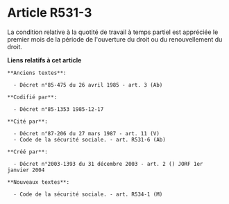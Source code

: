 # Article R531-3

La condition relative à la quotité de travail à temps partiel est appréciée le premier mois de la période de l'ouverture du
droit ou du renouvellement du droit.

**Liens relatifs à cet article**

	**Anciens textes**:

	  - Décret n°85-475 du 26 avril 1985 - art. 3 (Ab)

	**Codifié par**:

	  - Décret n°85-1353 1985-12-17

	**Cité par**:

	  - Décret n°87-206 du 27 mars 1987 - art. 11 (V)
	  - Code de la sécurité sociale. - art. R531-6 (Ab)

	**Créé par**:

	  - Décret n°2003-1393 du 31 décembre 2003 - art. 2 () JORF 1er janvier 2004

	**Nouveaux textes**:

	  - Code de la sécurité sociale. - art. R534-1 (M)
